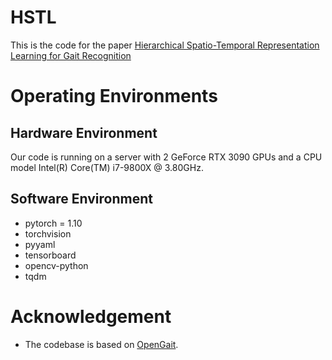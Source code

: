 # HSTL

This is the code for the paper [Hierarchical Spatio-Temporal Representation Learning for Gait Recognition](https://arxiv.org/abs/2307.09856)

# Operating Environments
## Hardware Environment
Our code is running on a server with 2 GeForce RTX 3090 GPUs 
and a CPU model Intel(R) Core(TM) i7-9800X @ 3.80GHz.
## Software Environment
- pytorch = 1.10
- torchvision
- pyyaml
- tensorboard
- opencv-python
- tqdm

# Acknowledgement
* The codebase is based on [OpenGait](https://github.com/ShiqiYu/OpenGait).

